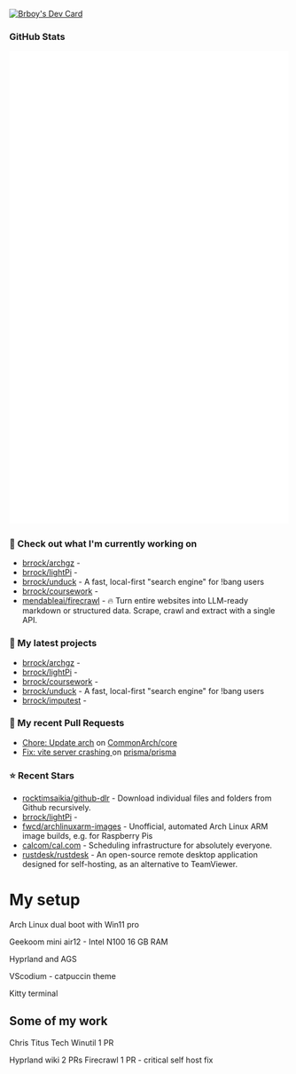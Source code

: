 <a href="https://app.daily.dev/brboy"><img src="https://api.daily.dev/devcards/v2/4Od30842NXiIC3it6dfHG.png?r=60c&type=default" width="356" alt="Brboy's Dev Card"/></a>
### GitHub Stats

<p align="left"><img src="https://raw.githubusercontent.com/brrock/brrock/main/github-metrics.svg" /></p>

### 👷 Check out what I'm currently working on

- [brrock/archgz](https://github.com/brrock/archgz) - 
- [brrock/lightPi](https://github.com/brrock/lightPi) - 
- [brrock/unduck](https://github.com/brrock/unduck) - A fast, local-first &#34;search engine&#34; for !bang users
- [brrock/coursework](https://github.com/brrock/coursework) - 
- [mendableai/firecrawl](https://github.com/mendableai/firecrawl) - 🔥 Turn entire websites into LLM-ready markdown or structured data. Scrape, crawl and extract with a single API.
### 🌱 My latest projects

- [brrock/archgz](https://github.com/brrock/archgz) - 
- [brrock/lightPi](https://github.com/brrock/lightPi) - 
- [brrock/coursework](https://github.com/brrock/coursework) - 
- [brrock/unduck](https://github.com/brrock/unduck) - A fast, local-first &#34;search engine&#34; for !bang users
- [brrock/imputest](https://github.com/brrock/imputest) - 
### 🔨 My recent Pull Requests

- [Chore: Update arch](https://github.com/CommonArch/core/pull/15) on [CommonArch/core](https://github.com/CommonArch/core)
- [Fix: vite server crashing ](https://github.com/prisma/prisma/pull/26746) on [prisma/prisma](https://github.com/prisma/prisma)
### ⭐ Recent Stars

- [rocktimsaikia/github-dlr](https://github.com/rocktimsaikia/github-dlr) - Download individual files and folders from Github recursively.
- [brrock/lightPi](https://github.com/brrock/lightPi) - 
- [fwcd/archlinuxarm-images](https://github.com/fwcd/archlinuxarm-images) - Unofficial, automated Arch Linux ARM image builds, e.g. for Raspberry Pis
- [calcom/cal.com](https://github.com/calcom/cal.com) - Scheduling infrastructure for absolutely everyone.
- [rustdesk/rustdesk](https://github.com/rustdesk/rustdesk) - An open-source remote desktop application designed for self-hosting, as an alternative to TeamViewer.
# My setup

Arch Linux dual boot with Win11 pro

Geekoom mini air12 - Intel N100 16 GB RAM

Hyprland and AGS 

VScodium - catpuccin theme

Kitty terminal

## Some of my work

Chris Titus Tech Winutil 1 PR

Hyprland wiki 2 PRs
Firecrawl 1 PR - critical self host fix
